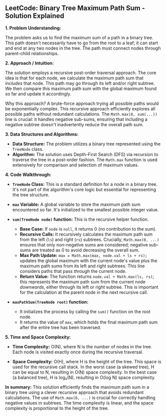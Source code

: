 ## LeetCode: Binary Tree Maximum Path Sum - Solution Explained

**1. Problem Understanding:**

The problem asks us to find the maximum sum of a path in a binary tree.  This path doesn't necessarily have to go from the root to a leaf; it can start and end at any two nodes in the tree.  The path must connect nodes through parent-child relationships.

**2. Approach / Intuition:**

The solution employs a recursive post-order traversal approach.  The core idea is that for each node, we calculate the maximum path sum that *includes* that node. This path may go through its left and/or right subtree. We then compare this maximum path sum with the global maximum found so far and update it accordingly.

Why this approach?  A brute-force approach trying all possible paths would be exponentially complex.  This recursive approach efficiently explores all possible paths without redundant calculations.  The `Math.max(0, sum(...))` line is crucial: it handles negative sub-sums, ensuring that including a negative subtree doesn't inadvertently reduce the overall path sum.

**3. Data Structures and Algorithms:**

* **Data Structure:** The problem utilizes a binary tree represented using the `TreeNode` class.
* **Algorithm:**  The solution uses Depth-First Search (DFS) via recursion to traverse the tree in a post-order fashion.  The `Math.max` function is used extensively for comparison and selection of maximum values.


**4. Code Walkthrough:**

* **`TreeNode` Class:** This is a standard definition for a node in a binary tree.  It's not part of the algorithm's core logic but essential for representing the tree structure.

* **`max` Variable:** A global variable to store the maximum path sum encountered so far. It's initialized to the smallest possible integer value.

* **`sum(TreeNode node)` function:** This is the recursive helper function.
    * **Base Case:** If `node` is `null`, it returns 0 (no contribution to the sum).
    * **Recursive Calls:** It recursively calculates the maximum path sum from the left (`ls`) and right (`rs`) subtrees.  Crucially, `Math.max(0, ...)` ensures that only non-negative sums are considered; negative sub-sums are treated as 0 to avoid decreasing the overall sum.
    * **Max Path Update:**  `max = Math.max(max, node.val + ls + rs);` updates the global maximum with the current node's value plus the maximum path sums from its left and right subtrees.  This line considers paths that pass *through* the current node.
    * **Return Value:** The function returns `node.val + Math.max(ls, rs)`; this represents the maximum path sum from the current node *downwards*, either through its left or right subtree.  This is important for the calculation at the parent node in the next recursive call.

* **`maxPathSum(TreeNode root)` function:**
    * It initializes the process by calling the `sum()` function on the root node.
    * It returns the value of `max`, which holds the final maximum path sum after the entire tree has been traversed.


**5. Time and Space Complexity:**

* **Time Complexity:** O(N), where N is the number of nodes in the tree.  Each node is visited exactly once during the recursive traversal.

* **Space Complexity:** O(H), where H is the height of the tree. This space is used for the recursive call stack. In the worst case (a skewed tree), H can be equal to N, resulting in O(N) space complexity.  In the best case (a balanced tree), H is log₂(N), resulting in O(log N) space complexity.


**In summary:** This solution efficiently finds the maximum path sum in a binary tree using a clever recursive approach that avoids redundant calculations.  The use of `Math.max(0, ...)` is crucial for correctly handling negative values in subtrees. The time complexity is linear, and the space complexity is proportional to the height of the tree.
